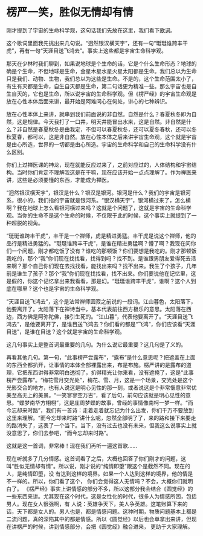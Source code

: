 # 楞严一笑，胜似无情却有情

刚才提到了宇宙的生命科学观，这句话我们先放在这里，我们看下[歌词](https://lenyanyixiao.gitbook.io/index/untitled)。

这个歌词里面我先挑出来几句说。“迥然银汉横天宇”，还有一句“珽珽谁跨丰干虎”，再有一句“天涯目送飞鸿去”。事实上这些都是宇宙生命科学观。

那天在少林时我们聊到，如果说地球是个生命的话，它是个什么生命形态？地球的确是个生命，不但地球是生命，金星木星水星火星太阳都是生命。我们总以为生命只是我们、动物、生物，我们总以为这些是生命。不是的，这个生命范围太小了，有生有灭都是生命，自生自灭都是生命，第二句话更为精准一些。那么宇宙也是自生自灭的，它也是生命，所以说宇宙的生命科学观。但《楞严经》的宇宙生命观是放在心性本体后面来讲，最开始是阿难问心在何处，讲心的七种辨识。

放在心性本体上来讲，就串到我们前面说的非自然。自然是什么？春夏秋冬即为自然，这是规律。今天我打了一口井，明天井能冒出水来，这是自然。非自然是什么？非自然是春夏秋冬是由我定，不但可以春夏秋冬，还可以夏冬春秋，还可以冬秋夏春，都可以，这是非自然。放在心性本体之后来讲宇宙生命观，这个就是宇宙是由心所造，世界的一切都是由心所造。宇宙的生命科学和自己的生命科学没有什么区别。

你们上过禅医课的神龙，现在就能反应过来了，之前对应过的，人体结构和宇宙结构。当时你们肯定不理解我这是在干嘛，现在应该开始一点点理解了。作为禅医来讲，这些是必须要懂的东西，才能成为禅医。

“迥然银汉横天宇”，银汉是什么？银汉是银河。银河是什么？我们的宇宙是银河系，很小的，我们指的宇宙就是银河系。“银汉横天宇”，银河横过来了，怎么横啊？我在地球上怎么看银河横过来吗？这就是个问题了，这就是宇宙的生命科学观。当你的生命不是这个生命的时候，不仅限于此的时候，这个事实上就提到了一种超脱的视角。

“珽珽谁跨丰干虎”，丰干是一个禅师，虎是精进勇猛。丰干虎是说这个禅师，他的品行是精进勇猛的。“珽珽谁跨丰干虎”，是谁在精进勇猛啊？懵了啊？我现在问你们一个问题，刚才都吃饭了没有？谁吃的那顿饭？你们要想是我吃的。刚才那顿饭我吃的，那个“我”你们现在找找看，找得到吗？找不到。是谁跟男朋友爱得死去活来啊？那个自己你们现在去找找看，能找出来吗？找不出来。我生了个孩子，几年前是谁生了孩子？那个“我”你们现在找找看，找不出来。你们要说他在记忆里，这是假的，你这个记忆拿出来我看看，那是幻。“珽珽谁跨丰干虎”，谁啊？这个人到底在哪里？这个也是宇宙的生命科学观。

“天涯目送飞鸿去”，这个是法常禅师圆寂之前说的一段词。江山暮色，太阳落下，他要离开了。太阳落下在禅诗当中，基本代表前往西方极乐的意思。太阳落在西边，西方佛是阿弥陀佛，接引生死的。“江山暮”，代表他要离开了。“天涯目送飞鸿去”，是他要离开了，是谁目送飞鸿去？你们看的都是“飞鸿”，你们应该看“天涯目送”，是谁在目送？这个就是宇宙的生命科学观。

这几句事实上是整首词最重要的几句。为什么说它最重要？这几句是了义的。

再看其他几句。第一句，“此事楞严尝露布”，“露布”是什么意思呢？把遮盖在上面的东西全都扒开，让事情的本体全部裸露出来，布是布施。楞严讲的是露布的道理，它把东西讲得非常明白透彻了，扒得精光让你来看，没有遮掩了，这是“此事楞严尝露布”。“梅花雪月交光处”，梅花、雪、月，这是一个场景，交光处是这个光影交合的地方，也有人说这是明心见性的那一刻，或者说这是个非常惬意非常优美至高无上的美景。“一笑寥寥空万古”，看了后句，前句应该就是明心见性的意思。“蝶梦南华方栩栩”，这是庄周梦蝶的故事，曾经的事情像南柯一梦一样。“而今忘却来时路”，我们有一首诗：走着走着就忘记为什么出发，你们千万不要放到这里来理解。“而今忘却来时路”讲什么呢，忽然全部明了了，来的路和接下来要走的路消失了，这表了一个当下。当下，没有过去也没有未来，但我这么说事实上就没意思了，你们去参吧，“而今忘却来时路”。

这就是这一首词，非常棒！现在我们再听一遍这首歌……

现在听就多了几分情感。这首词看了之后，大概也回答了你们刚才的问题，这叫“胜似无情却有情”。所以说，刚才说的“纯情即堕”跟这个是截然不同。现在的人，是纯情即堕，没 有达到这样的境界。如果一个人达到这样的境界，他的情是不一样的。所以，你们看了这个， 你们会觉得这人无情吗？不会，大概你们就明白了。 《楞严经》事实上讲情感的部分不多，所以这部分我会结合《圆觉经》的一些东西来讲。尤其现在这个时代，这是女性化的时代，很多人为情感所困，包括男人。现在女人很强啊，有 人说：英雄争天下，美人争英雄。这笔账算下来的话，天下都是女人的。男人也是，都是情感问题。这种时期，物质问题基本上都是二流问题，真的深陷其中的都是情感。所以《圆觉经》以后也会单拿出来讲，但现在讲楞严的时候，讲到情感部分，会把《圆觉经》融合进来， 更助于大家理解。


